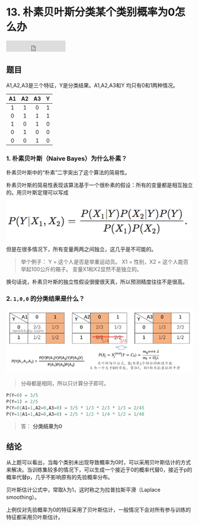 # 13. 朴素贝叶斯分类某个类别概率为0怎么办

<iframe src="https://ghbtns.com/github-btn.html?user=geekcircle&repo=machine-learning-interview-qa&type=star&count=true&size=large" frameborder="0" scrolling="0" width="160px" height="30px"></iframe>

## 题目

A1,A2,A3是三个特征，Y是分类结果。A1,A2,A3和Y 均只有0和1两种情况。

|A1|A2|A3|Y|
|:---:|:---:|:---:|:---:|
|1|1|0|1|
|0|1|1|1|
|1|0|1|0|
|0|1|0|0|
|0|0|1|0|

### 1. 朴素贝叶斯（Naive Bayes）为什么朴素？

朴素贝叶斯中的“朴素”二字突出了这个算法的简易性。

朴素贝叶斯的简易性表现该算法基于一个很朴素的假设：所有的变量都是相互独立的。用贝叶斯定理可以写成

![公式](./image/13.naive.bayes.formula.png)

但是在很多情况下，所有变量两两之间独立，这几乎是不可能的。

> 举个例子：
> Y = 这个人是否是举重运动员。
> X1 = 性别，X2 = 这个人能否举起100公斤的箱子。
> 变量X1和X2显然不是独立的。

换句话说，朴素贝叶斯的独立性假设很傻很天真，所以预测精度往往不是很高。

### 2. `1,0,0` 的分类结果是什么？

![拉普拉斯转换](./image/13.laplace.png)

> 分母都是相同，所以只计算分子即可。

```python
P(Y=0) = 3/5
P(Y=1) = 2/5
P(Y=0|A1=1,A2=0,A3=0) = 3/5 * 1/3 * 2/3 * 1/3 = 2/45
P(Y=1|A1=1,A2=0,A3=0) = 2/5 * 1/2 * 1/4 * 1/2 = 1/40
```

> 答： **分类结果为0**

## 结论

从上题可以看出，当每个类别未出现导致概率为0时，可以采用贝叶斯估计的方式来解决。当训练集较多的情况下，可以生成一个接近于0的概率代替0，接近于p的概率代替p，几乎不影响原有的先验概率分布。

贝叶斯估计公式中，常取λ为1，这时称之为拉普拉斯平滑（Laplace smoothing）。

上例仅对先验概率为0的特征采用了贝叶斯估计，一般情况下会对所有参与训练的特征都采用贝叶斯估计。